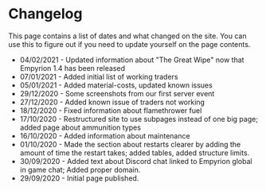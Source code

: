 # Changelog

This page contains a list of dates and what changed on the site. You can use this to figure out if you need to update yourself on the page contents.

* 04/02/2021 - Updated information about "The Great Wipe" now that Empyrion 1.4 has been released
* 07/01/2021 - Added initial list of working traders
* 05/01/2021 - Added material-costs, updated known issues
* 29/12/2020 - Some screenshots from our first server event
* 27/12/2020 - Added known issue of traders not working
* 18/12/2020 - Fixed information about flamethrower fuel
* 17/10/2020 - Restructured site to use subpages instead of one big page; added page about ammunition types
* 16/10/2020 - Added information about maintenance
* 01/10/2020 - Made the section about restarts clearer by adding the amount of time the restart takes; added tables, added structure limits.
* 30/09/2020 - Added text about Discord chat linked to Empyrion global in game chat; Added proper domain.
* 29/09/2020 - Initial page published.
